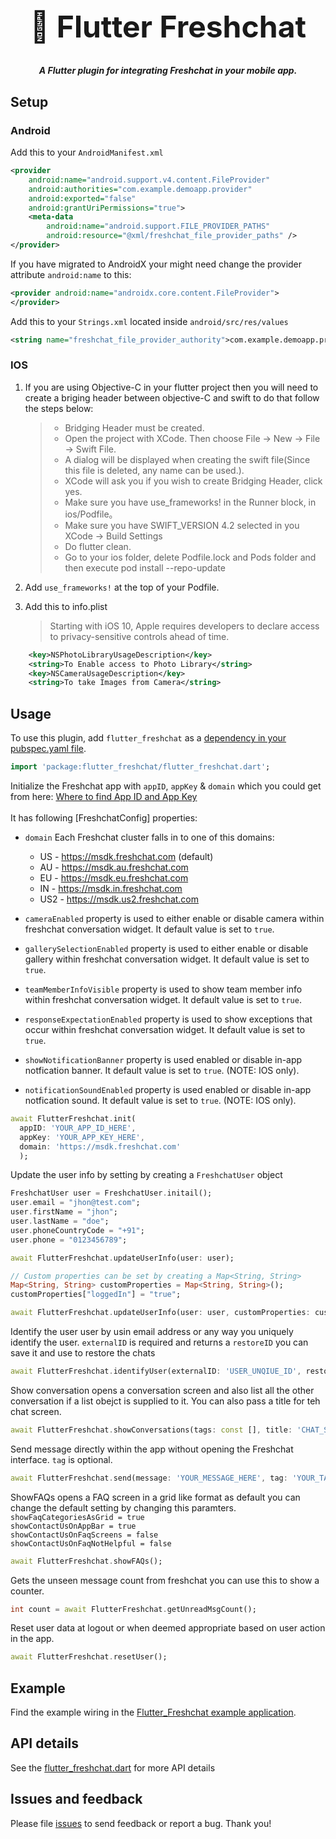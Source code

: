 <p align="center">
  <h1 align="center" style="font-size: 48px;">💬 Flutter Freshchat</h1>
  <h5 align="center">
A Flutter plugin for integrating Freshchat in your mobile app.
</p>

## Setup

### Android

Add this to your `AndroidManifest.xml`

```xml
<provider
    android:name="android.support.v4.content.FileProvider"
    android:authorities="com.example.demoapp.provider"
    android:exported="false"
    android:grantUriPermissions="true">
    <meta-data
        android:name="android.support.FILE_PROVIDER_PATHS"
        android:resource="@xml/freshchat_file_provider_paths" />
</provider>
```

If you have migrated to AndroidX your might need change the provider attribute `android:name` to this:

```xml
<provider android:name="androidx.core.content.FileProvider">
</provider>
```

Add this to your `Strings.xml` located inside `android/src/res/values`

```xml
<string name="freshchat_file_provider_authority">com.example.demoapp.provider</string>
```

### IOS

1. If you are using Objective-C in your flutter project then you will need to create a briging header between objective-C and swift to do that follow the steps below:

   > - Bridging Header must be created.
   > - Open the project with XCode. Then choose File -> New -> File -> Swift File.
   > - A dialog will be displayed when creating the swift file(Since this file is deleted, any name can be used.).
   > - XCode will ask you if you wish to create Bridging Header, click yes.
   > - Make sure you have use_frameworks! in the Runner block, in ios/Podfile。
   > - Make sure you have SWIFT_VERSION 4.2 selected in you XCode -> Build Settings
   > - Do flutter clean.
   > - Go to your ios folder, delete Podfile.lock and Pods folder and then execute pod install --repo-update

2. Add `use_frameworks!` at the top of your Podfile.
3. Add this to info.plist
   > Starting with iOS 10, Apple requires developers to declare access to privacy-sensitive controls ahead of time.

```xml
    <key>NSPhotoLibraryUsageDescription</key>
    <string>To Enable access to Photo Library</string>
    <key>NSCameraUsageDescription</key>
    <string>To take Images from Camera</string>
```

<!-- 4. At this point if you try to build you will get an error something related to duplicate `info.plist` (Note: It's something to do with Freshchat) you can remove this info by following the below instructions:

- Open your `.xcworkspace` in xcode.
- Goto to `Pods`.
- Select target `flutter_freshchat`.
- Select Build Phases and then go to Compile Sources.
- Look for two `info.plist` entries and remove them. -->

## Usage

To use this plugin, add `flutter_freshchat` as a [dependency in your pubspec.yaml file](https://flutter.io/platform-plugins/).

```dart
import 'package:flutter_freshchat/flutter_freshchat.dart';
```

Initialize the Freshchat app with `appID`, `appKey` & `domain` which you could get from here: [Where to find App ID and App Key](https://support.freshchat.com/support/solutions/articles/229192)<br/><br/>
It has following [FreshchatConfig] properties:

- `domain` Each Freshchat cluster falls in to one of this domains:
  - US - https://msdk.freshchat.com (default)
  - AU - https://msdk.au.freshchat.com
  - EU - https://msdk.eu.freshchat.com
  - IN - https://msdk.in.freshchat.com
  - US2 - https://msdk.us2.freshchat.com

- `cameraEnabled` property is used to either enable or disable camera
  within freshchat conversation widget. It default value is set to `true`.

- `gallerySelectionEnabled` property is used to either enable or disable gallery
  within freshchat conversation widget. It default value is set to `true`.

- `teamMemberInfoVisible` property is used to show team member info
  within freshchat conversation widget. It default value is set to `true`.

- `responseExpectationEnabled` property is used to show exceptions that occur
  within freshchat conversation widget. It default value is set to `true`.

- `showNotificationBanner` property is used enabled or disable in-app notfication
  banner. It default value is set to `true`. (NOTE: IOS only).

- `notificationSoundEnabled` property is used enabled or disable in-app notfication
  sound. It default value is set to `true`. (NOTE: IOS only).

```dart
await FlutterFreshchat.init(
  appID: 'YOUR_APP_ID_HERE', 
  appKey: 'YOUR_APP_KEY_HERE',
  domain: 'https://msdk.freshchat.com'
  );
```

Update the user info by setting by creating a `FreshchatUser` object

```dart
FreshchatUser user = FreshchatUser.initail();
user.email = "jhon@test.com";
user.firstName = "jhon";
user.lastName = "doe";
user.phoneCountryCode = "+91";
user.phone = "0123456789";

await FlutterFreshchat.updateUserInfo(user: user);

// Custom properties can be set by creating a Map<String, String>
Map<String, String> customProperties = Map<String, String>();
customProperties["loggedIn"] = "true";

await FlutterFreshchat.updateUserInfo(user: user, customProperties: customProperties);
```

Identify the user user by usin email address or any way you uniquely identify the user.
`externalID` is required and returns a `restoreID` you can save it and use to restore the chats

```dart
await FlutterFreshchat.identifyUser(externalID: 'USER_UNQIUE_ID', restoreID: 'USER_RESTORE_ID');
```

Show conversation opens a conversation screen and also list all the other conversation if a list obejct is supplied to it. You can also pass a title for teh chat screen.

```dart
await FlutterFreshchat.showConversations(tags: const [], title: 'CHAT_SCREEN_TITLE');
```

Send message directly within the app without opening the Freshchat interface. `tag` is optional.

```dart
await FlutterFreshchat.send(message: 'YOUR_MESSAGE_HERE', tag: 'YOUR_TAG_HERE');
```

ShowFAQs opens a FAQ screen in a grid like format as default you can change the default setting by changing this paramters.<br>
`showFaqCategoriesAsGrid = true`<br>
`showContactUsOnAppBar = true`<br>
`showContactUsOnFaqScreens = false`<br>
`showContactUsOnFaqNotHelpful = false`<br>

```dart
await FlutterFreshchat.showFAQs();
```

Gets the unseen message count from freshchat you can use this to show a counter.

```dart
int count = await FlutterFreshchat.getUnreadMsgCount();
```

Reset user data at logout or when deemed appropriate based on user action in the app.

```dart
await FlutterFreshchat.resetUser();
```

## Example

Find the example wiring in the [Flutter_Freshchat example application](https://github.com/fayeed/flutter_freshchat/blob/master/example/lib/main.dart).

## API details

See the [flutter_freshchat.dart](https://github.com/fayeed/flutter_freshchat/blob/master/lib/flutter_freshchat.dart) for more API details

## Issues and feedback

Please file [issues](https://github.com/fayeed/flutter_freshchat/issues)
to send feedback or report a bug. Thank you!
